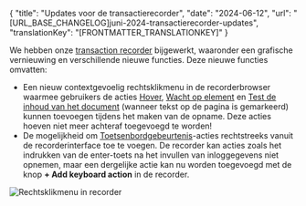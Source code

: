 {
  "title": "Updates voor de transactierecorder",
  "date": "2024-06-12",
  "url": "[URL_BASE_CHANGELOG]juni-2024-transactierecorder-updates",
  "translationKey": "[FRONTMATTER_TRANSLATIONKEY]"
}

We hebben onze [transaction recorder]([LINK_URL_1]) bijgewerkt, waaronder een grafische vernieuwing en verschillende nieuwe functies. Deze nieuwe functies omvatten:

- Een nieuw contextgevoelig rechtsklikmenu in de recorderbrowser waarmee gebruikers de acties [Hover]([LINK_URL_2]), [Wacht op element]([LINK_URL_3]) en [Test de inhoud van het document]([LINK_URL_4]) (wanneer tekst op de pagina is gemarkeerd) kunnen toevoegen tijdens het maken van de opname. Deze acties hoeven niet meer achteraf toegevoegd te worden!
- De mogelijkheid om [Toetsenbordgebeurtenis]([LINK_URL_5])-acties rechtstreeks vanuit de recorderinterface toe te voegen. De recorder kan acties zoals het indrukken van de enter-toets na het invullen van inloggegevens niet opnemen, maar een dergelijke actie kan nu worden toegevoegd met de knop **+ Add keyboard action** in de recorder.

![Rechtsklikmenu in recorder]([LINK_URL_6])